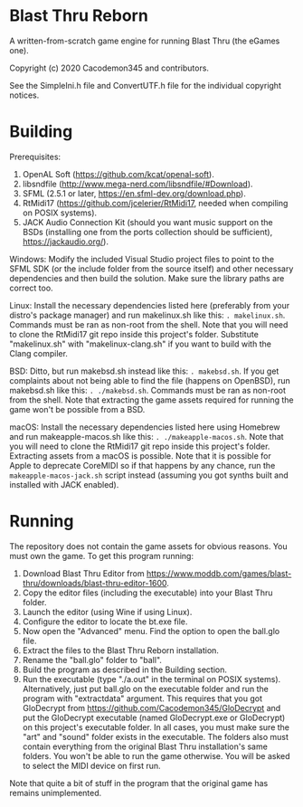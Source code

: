 # Blast Thru Reborn

A written-from-scratch game engine for running Blast Thru (the eGames one).

Copyright (c) 2020 Cacodemon345 and contributors.

See the SimpleIni.h file and ConvertUTF.h file for the individual copyright notices.

# Building
Prerequisites:
1. OpenAL Soft (https://github.com/kcat/openal-soft).
2. libsndfile (http://www.mega-nerd.com/libsndfile/#Download).
3. SFML (2.5.1 or later, https://en.sfml-dev.org/download.php).
4. RtMidi17 (https://github.com/jcelerier/RtMidi17, needed when compiling on POSIX systems).
5. JACK Audio Connection Kit (should you want music support on the BSDs (installing one from the ports collection should be sufficient), https://jackaudio.org/).

Windows:
Modify the included Visual Studio project files to point to the SFML SDK (or the include folder from the source itself) and other necessary dependencies and then build the solution. Make sure the library paths are correct too.

Linux:
Install the necessary dependencies listed here (preferably from your distro's package manager) and run makelinux.sh like this: `. makelinux.sh`. Commands must be ran as non-root from the shell. Note that you will need to clone the RtMidi17 git repo inside this project's folder. Substitute "makelinux.sh" with "makelinux-clang.sh" if you want to build with the Clang compiler.

BSD:
Ditto, but run makebsd.sh instead like this: `. makebsd.sh`. If you get complaints about not being able to find the file (happens on OpenBSD), run makebsd.sh like this: `. ./makebsd.sh`. Commands must be ran as non-root from the shell. Note that extracting the game assets required for running the game won't be possible from a BSD.

macOS:
Install the necessary dependencies listed here using Homebrew and run makeapple-macos.sh like this: `. ./makeapple-macos.sh`. Note that you will need to clone the RtMidi17 git repo inside this project's folder. Extracting assets from a macOS is possible. Note that it is possible for Apple to deprecate CoreMIDI so if that happens by any chance, run the `makeapple-macos-jack.sh` script instead (assuming you got synths built and installed with JACK enabled).

# Running
The repository does not contain the game assets for obvious reasons. You must own the game. To get this program running:
1. Download Blast Thru Editor from https://www.moddb.com/games/blast-thru/downloads/blast-thru-editor-1600.
2. Copy the editor files (including the executable) into your Blast Thru folder.
3. Launch the editor (using Wine if using Linux).
4. Configure the editor to locate the bt.exe file.
5. Now open the "Advanced" menu. Find the option to open the ball.glo file.
6. Extract the files to the Blast Thru Reborn installation.
7. Rename the "ball.glo" folder to "ball".
8. Build the program as described in the Building section.
9. Run the executable (type "./a.out" in the terminal on POSIX systems).
Alternatively, just put ball.glo on the executable folder and run the program with "extractdata" argument. This requires that you got GloDecrypt from https://github.com/Cacodemon345/GloDecrypt and put the GloDecrypt executable (named GloDecrypt.exe or GloDecrypt) on this project's executable folder.
In all cases, you must make sure the "art" and "sound" folder exists in the executable. The folders also must contain everything from the original Blast Thru installation's same folders. You won't be able to run the game otherwise.
You will be asked to select the MIDI device on first run.

Note that quite a bit of stuff in the program that the original game has remains unimplemented.